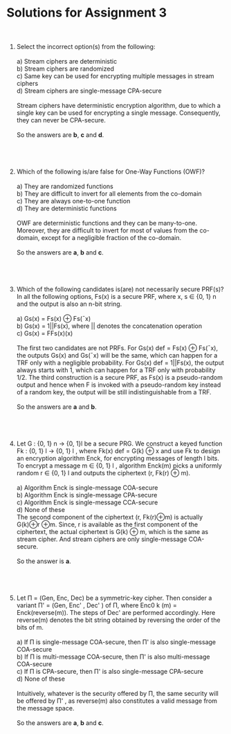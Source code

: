 # Solutions for Assignment 3<br><br>
1. Select the incorrect option(s) from the following:<br><br>
a) Stream ciphers are deterministic<br>
b) Stream ciphers are randomized<br>
c) Same key can be used for encrypting multiple messages in stream ciphers<br>
d) Stream ciphers are single-message CPA-secure<br><br>
Stream ciphers have deterministic encryption algorithm, due to which a single key can be used for encrypting a single
message. Consequently, they can never be CPA-secure. <br><br>So the answers are **b**, **c** and **d**.<br><br><br><br><br>
2. Which of the following is/are false for One-Way Functions (OWF)?<br><br>
a) They are randomized functions<br>
b) They are difficult to invert for all elements from the co-domain<br>
c) They are always one-to-one function<br>
d) They are deterministic functions<br><br>
OWF are deterministic functions and they can be many-to-one. Moreover, they are difficult to invert for most of values from
the co-domain, except for a negligible fraction of the co-domain. <br><br>So the answers are **a**, **b** and **c**.<br><br><br><br><br>
3. Which of the following candidates is(are) not necessarily secure PRF(s)? In all the following options, Fs(x) is a secure PRF,
where x, s ∈ {0, 1}
n and the output is also an n-bit string.<br><br>
a) Gs(x) = Fs(x) ⊕ Fs(¯x)<br>
b) Gs(x) = 1||Fs(x), where || denotes the concatenation operation<br>
c) Gs(x) = FFs(x)(x)<br><br>
The first two candidates are not PRFs. For Gs(x)
def
= Fs(x) ⊕ Fs(¯x), the outputs Gs(x) and Gs(¯x) will be the same, which
can happen for a TRF only with a negligible probability. For Gs(x)
def = 1||Fs(x), the output always starts with 1, which can
happen for a TRF only with probability 1/2. The third construction is a secure PRF, as Fs(x) is a pseudo-random output and
hence when F is invoked with a pseudo-random key instead of a random key, the output will be still indistinguishable from
a TRF. <br><br>So the answers are **a** and **b**.<br><br><br><br><br>
4. Let G : {0, 1}
n → {0, 1}l be a secure PRG. We construct a keyed function Fk : {0, 1}
l → {0, 1}
l
, where Fk(x)
def
=
G(k) ⊕ x and use Fk to design an encryption algorithm Enck, for encrypting messages of length l bits. To encrypt a
message m ∈ {0, 1}
l
, algorithm Enck(m) picks a uniformly random r ∈ {0, 1}
l
and outputs the ciphertext (r, Fk(r) ⊕ m).<br><br>
a) Algorithm Enck is single-message COA-secure<br>
b) Algorithm Enck is single-message CPA-secure<br>
c) Algorithm Enck is single-message CCA-secure<br>
d) None of these<br>
The second component of the ciphertext (r, Fk(r)⊕m) is actually G(k)⊕r ⊕m. Since, r is available as the first component
of the ciphertext, the actual ciphertext is G(k) ⊕ m, which is the same as stream cipher. And stream ciphers are only
single-message COA-secure. <br><br>So the answer is **a**.<br><br><br><br><br>
5. Let Π = (Gen, Enc, Dec) be a symmetric-key cipher. Then consider a variant Π' = (Gen, Enc'
, Dec'
) of Π, where
Enc0
k
(m) = Enck(reverse(m)). The steps of Dec'
are performed accordingly. Here reverse(m) denotes the bit string
obtained by reversing the order of the bits of m.
<br><br>
a) If Π is single-message COA-secure, then Π'
is also single-message COA-secure<br>
b) If Π is multi-message COA-secure, then Π'
is also multi-message COA-secure<br>
c) If Π is CPA-secure, then Π'
is also single-message CPA-secure<br>
d) None of these<br><br>
Intuitively, whatever is the security offered by Π, the same security will be offered by Π'
, as reverse(m) also constitutes a
valid message from the message space. <br><br>So the answers are **a**, **b** and **c**.<br><br><br><br><br>

